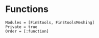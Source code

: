 # Functions

```@autodocs
Modules = [FinEtools, FinEtoolsMeshing]
Private = true
Order = [:function]
```
